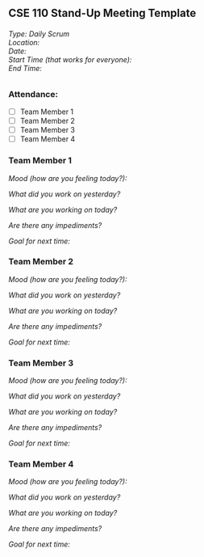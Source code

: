 ## CSE 110 Stand-Up Meeting Template
###### Type: Daily Scrum <br/> Location: <br/> Date:  <br/> Start Time (that works for everyone): <br/> End Time:

### Attendance:
- [ ] Team Member 1
- [ ] Team Member 2
- [ ] Team Member 3
- [ ] Team Member 4

### Team Member 1
_Mood (how are you feeling today?):_

_What did you work on yesterday?_

_What are you working on today?_

_Are there any impediments?_

_Goal for next time:_

### Team Member 2
_Mood (how are you feeling today?):_

_What did you work on yesterday?_

_What are you working on today?_

_Are there any impediments?_

_Goal for next time:_

### Team Member 3
_Mood (how are you feeling today?):_

_What did you work on yesterday?_

_What are you working on today?_

_Are there any impediments?_

_Goal for next time:_

### Team Member 4
_Mood (how are you feeling today?):_

_What did you work on yesterday?_

_What are you working on today?_

_Are there any impediments?_

_Goal for next time:_
